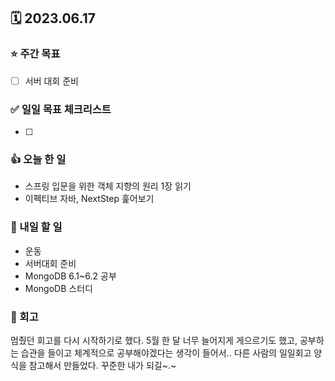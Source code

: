 ## 🗓 2023.06.17
### ⭐️ 주간 목표
- [ ] 서버 대회 준비

### ✅ 일일 목표 체크리스트
- [ ] 

### 👍 오늘 한 일
- 스프링 입문을 위한 객체 지향의 원리 1장 읽기
- 이펙티브 자바, NextStep 훑어보기

### 🌈 내일 할 일
- 운동
- 서버대회 준비
- MongoDB 6.1~6.2 공부
- MongoDB 스터디

### 🤔 회고
멈췄던 회고를 다시 시작하기로 했다. 5월 한 달 너무 늘어지게 게으르기도 했고, 공부하는 습관을 들이고 체계적으로 공부해야겠다는 생각이 들어서.. 다른 사람의 일일회고 양식을 참고해서 만들었다.
꾸준한 내가 되길~.~
